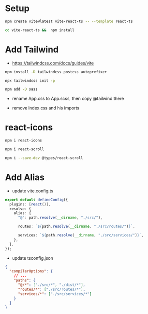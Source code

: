 # Setup

```bash
npm create vite@latest vite-react-ts -- --template react-ts
```

```bash
cd vite-react-ts &&  npm install
```

# Add Tailwind

- https://tailwindcss.com/docs/guides/vite

```bash
npm install -D tailwindcss postcss autoprefixer
```

```bash
npx tailwindcss init -p
```

```bash
npm add -D sass
```

- rename App.css to App.scss, then copy @tailwind there

- remove Index.css and his imports

<!--  -->

# react-icons

```bash
npm i react-icons
```

```bash
npm i react-scroll
```

```bash
npm i --save-dev @types/react-scroll
```

<!--  -->

# Add Alias

- update vite.config.ts

```ts
export default defineConfig({
  plugins: [react()],
  resolve: {
    alias: {
      "@": path.resolve(__dirname, "./src/"),

      routes: `${path.resolve(__dirname, "./src/routes/")}`,

      services: `${path.resolve(__dirname, "./src/services/")}`,
    },
  },
});
```

- update tsconfig.json

```json
{
  "compilerOptions": {
    // ...
    "paths": {
      "@/*": ["./src/*", "./dist/*"],
      "routes/*": ["./src/routes/*"],
      "services/*": ["./src/services/*"]
    }
  }
}
```

